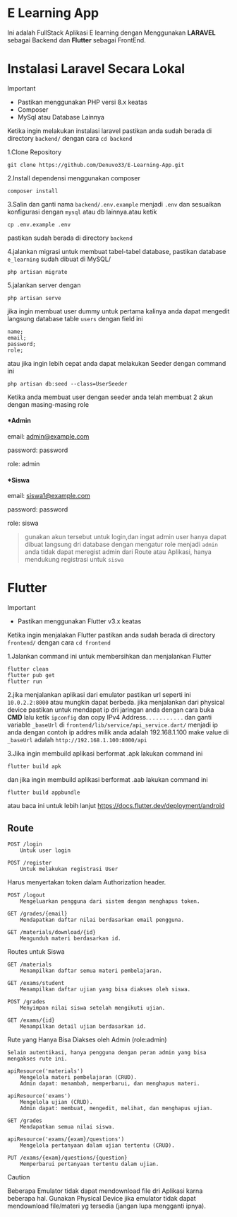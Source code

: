 # E Learning App

Ini adalah FullStack Aplikasi E learning dengan Menggunakan **LARAVEL** sebagai Backend dan **Flutter** sebagai FrontEnd.

# Instalasi Laravel Secara Lokal

> [!IMPORTANT]
> - Pastikan menggunakan PHP versi 8.x keatas
> - Composer
> - MySql atau Database Lainnya

Ketika ingin melakukan instalasi laravel pastikan anda sudah berada di directory ```backend/``` dengan cara
```cd backend```

1.Clone Repository
```
git clone https://github.com/Denuvo33/E-Learning-App.git
```
2.Install dependensi menggunakan composer
```
composer install
```
3.Salin dan ganti nama ```backend/.env.example``` menjadi ```.env``` dan sesuaikan konfigurasi dengan ```mysql``` atau db lainnya.atau ketik
```
cp .env.example .env
```
pastikan sudah berada di directory ```backend```

4.jalankan migrasi untuk membuat tabel-tabel database, pastikan database ```e_learning``` sudah dibuat di MySQL/
```
php artisan migrate
```

5.jalankan server dengan
```
php artisan serve
```
jika ingin membuat user dummy untuk pertama kalinya anda dapat mengedit langsung database table ```users``` dengan field ini
```
name;
email;
password;
role;
```
atau jika ingin lebih cepat anda dapat melakukan Seeder dengan command ini
```
php artisan db:seed --class=UserSeeder
```
Ketika anda membuat user dengan seeder anda telah membuat 2 akun dengan masing-masing role
#### *Admin
email: admin@example.com

password: password

role: admin

#### *Siswa
email: siswa1@example.com

password: password

role: siswa

> gunakan akun tersebut untuk login,dan ingat admin user hanya dapat dibuat langsung dri database dengan mengatur role menjadi ```admin``` anda tidak dapat meregist admin dari Route atau Aplikasi, hanya mendukung registrasi untuk ```siswa```

# Flutter

> [!IMPORTANT]
> - Pastikan menggunakan Flutter v3.x keatas

Ketika ingin menjalakan Flutter pastikan anda sudah berada di directory ```frontend/``` dengan cara
```cd frontend```

1.Jalankan command ini untuk membersihkan dan menjalankan Flutter
```
flutter clean
flutter pub get
flutter run
```
2.jika menjalankan aplikasi dari emulator pastikan url seperti ini ```10.0.2.2:8000``` atau mungkin dapat berbeda. jika menjalankan dari physical device pastikan untuk mendapat ip dri jaringan anda dengan cara buka **CMD** lalu ketik 
```ipconfig``` dan copy IPv4 Address. . . . . . . . . . . 
dan ganti variable ```_baseUrl``` di ```frontend/lib/service/api_service.dart/``` menjadi ip anda dengan contoh ip addres milik anda adalah 192.168.1.100 make value di ```_baseUrl``` adalah ```http://192.168.1.100:8000/api```

3.Jika ingin membuild aplikasi berformat .apk lakukan command ini
```
flutter build apk
```
dan jika ingin membuild aplikasi berformat .aab lakukan command ini
```
flutter build appbundle
```
atau baca ini untuk lebih lanjut https://docs.flutter.dev/deployment/android

## Route 

    POST /login
        Untuk user login

    POST /register
        Untuk melakukan registrasi User


Harus menyertakan token dalam Authorization header.

    POST /logout
        Mengeluarkan pengguna dari sistem dengan menghapus token.

    GET /grades/{email}
        Mendapatkan daftar nilai berdasarkan email pengguna.

    GET /materials/download/{id}
        Mengunduh materi berdasarkan id.

Routes untuk Siswa

    GET /materials
        Menampilkan daftar semua materi pembelajaran.

    GET /exams/student
        Menampilkan daftar ujian yang bisa diakses oleh siswa.

    POST /grades
        Menyimpan nilai siswa setelah mengikuti ujian.

    GET /exams/{id}
        Menampilkan detail ujian berdasarkan id.


Rute yang Hanya Bisa Diakses oleh Admin (role:admin)

    Selain autentikasi, hanya pengguna dengan peran admin yang bisa mengakses rute ini.

    apiResource('materials')
        Mengelola materi pembelajaran (CRUD).
        Admin dapat: menambah, memperbarui, dan menghapus materi.

    apiResource('exams')
        Mengelola ujian (CRUD).
        Admin dapat: membuat, mengedit, melihat, dan menghapus ujian.

    GET /grades
        Mendapatkan semua nilai siswa.

    apiResource('exams/{exam}/questions')
        Mengelola pertanyaan dalam ujian tertentu (CRUD).

    PUT /exams/{exam}/questions/{question}
        Memperbarui pertanyaan tertentu dalam ujian.

> [!CAUTION]
> Beberapa Emulator tidak dapat mendownload file dri Aplikasi karna beberapa hal.
> Gunakan Physical Device jika emulator tidak dapat mendownload file/materi yg tersedia (jangan lupa mengganti ipnya).

